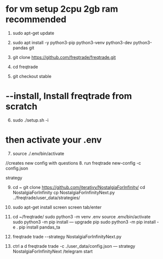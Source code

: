 # for vm setup 2cpu 2gb ram recommended 



1. sudo apt-get update

2. sudo apt install -y python3-pip python3-venv python3-dev python3-pandas git

3. git clone https://github.com/freqtrade/freqtrade.git

4. cd freqtrade

5. git checkout stable

# --install, Install freqtrade from scratch
6. sudo ./setup.sh -i

# then activate your .env
7. source ./.env/bin/activate


//creates new config with questions
8. run freqtrade new-config -c config.json


strategy

9. cd ~
git clone https://github.com/iterativv/NostalgiaForInfinity/
cd NostalgiaForInfinity
cp NostalgiaForInfinityNext.py ../freqtrade/user_data/strategies/

10. sudo apt-get install screen
screen
tab/enter
11. cd ~/freqtrade/
sudo python3 -m venv .env
source .env/bin/activate
sudo python3 -m pip install — upgrade pip
sudo python3 -m pip install -e .
pip install pandas_ta


12. freqtrade trade --strategy NostalgiaForInfinityNext.py
13. ctrl a d
freqtrade trade -c ./user_data/config.json — strategy NostalgiaForInfinityNext
/telegram start


